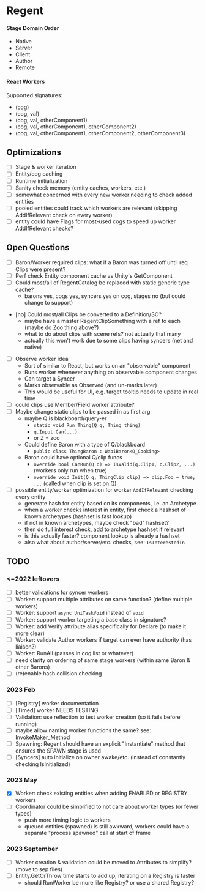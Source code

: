 # Regent

#### Stage Domain Order

- Native
- Server
- Client
- Author
- Remote

#### React Workers

Supported signatures:

- (cog)
- (cog, val)
- (cog, val, otherComponent1)
- (cog, val, otherComponent1, otherComponent2)
- (cog, val, otherComponent1, otherComponent2, otherComponent3)

## Optimizations

- [ ] Stage & worker iteration
- [ ] Entity/cog caching
- [ ] Runtime initialization
- [ ] Sanity check memory (entity caches, workers, etc.)
- [ ] somewhat concerned with every new worker needing to check added entities
- [ ] pooled entities could track which workers are relevant (skipping AddIfRelevant check on every
  worker)
- [ ] entity could have Flags for most-used cogs to speed up worker AddIfRelevant checks?

## Open Questions

- [ ] Baron/Worker required clips: what if a Baron was turned off until req Clips were present?
- [ ] Perf check Entity component cache vs Unity's GetComponent
- [ ] Could most/all of RegentCatalog be replaced with static generic type cache?
    - barons yes, cogs yes, syncers yes on cog, stages no (but could change to support)
- [no] Could most/all Clips be converted to a Definition/SO?
    - maybe have a master RegentClipSomething with a ref to each (maybe do Zoo thing above?)
    - what to do about clips with scene refs? not actually that many
    - actually this won't work due to some clips having syncers (net and native)
- [ ] Observe worker idea
    - Sort of similar to React, but works on an "observable" component
    - Runs worker whenever anything on observable component changes
    - Can target a Syncer<TypeOfCog>
    - Marks observable as Observed (and un-marks later)
    - This would be useful for UI, e.g. target tooltip needs to update in real time
- [ ] could clips use Member/Field worker attribute?
- [ ] Maybe change static clips to be passed in as first arg
    - maybe Q is blackboard/query-er
        - `static void Run_Thing(Q q, Thing thing)`
        - `q.Input.Can(...)`
        - or Z = zoo
    - Could define Baron with a type of Q/blackboard
        - `public class ThingBaron : WabiBaron<Q_Cooking>`
    - Baron could have optional Q/clip funcs
        - `override bool CanRun(Q q) => IsValid(q.Clip1, q.Clip2, ...)` (workers only run when true)
        - `override void Init(Q q, ThingClip clip) => clip.Foo = true; ...` (called when clip is set
          on Q)
- [ ] possible entity/worker optimization for worker `AddIfRelevant` checking every entity
    - generate hash for entity based on its components, i.e. an Archetype
    - when a worker checks interest in entity, first check a hashset of known archetypes (hashset is
      fast lookup)
    - if not in known archetypes, maybe check "bad" hashset?
    - then do full interest check, add to archetype hashset if relevant
    - is this actually faster? component lookup is already a hashset
    - also what about author/server/etc. checks, see: `IsInterestedIn`

## TODO

### <=2022 leftovers

- [ ] better validations for syncer workers
- [ ] Worker: support multiple attributes on same function? (define multiple workers)
- [ ] Worker: support `async UniTaskVoid` instead of `void`
- [ ] Worker: support worker targeting a base class in signature?
- [ ] Worker: add Verify attribute alias specifically for Declare (to make it more clear)
- [ ] Worker: validate Author workers if target can ever have authority (has liaison?)
- [ ] Worker: RunAll (passes in cog list or whatever)
- [ ] need clarity on ordering of same stage workers (within same Baron & other Barons)
- [ ] (re)enable hash collision checking

### 2023 Feb

- [ ] [Registry] worker documentation
- [ ] [Timed] worker NEEDS TESTING
- [ ] Validation: use reflection to test worker creation (so it fails before running)
- [ ] maybe allow naming worker functions the same? see: InvokeMaker_Method
- [ ] Spawning: Regent should have an explicit "Instantiate" method that ensures the SPAWN stage is
  used
- [ ] [Syncers] auto initialize on owner awake/etc. (instead of constantly checking IsInitialized)

### 2023 May

- [x] Worker: check existing entities when adding ENABLED or REGISTRY workers
- [ ] Coordinator could be simplified to not care about worker types (or fewer types)
    - push more timing logic to workers
    - queued entities (spawned) is still awkward, workers could have a separate "process spawned"
      call at start of frame

### 2023 September

- [ ] Worker creation & validation could be moved to Attributes to simplify? (move to sep files)
- [ ] Entity.GetOrThrow time starts to add up, iterating on a Registry is faster
  - should RunWorker be more like Registry? or use a shared Registry?
